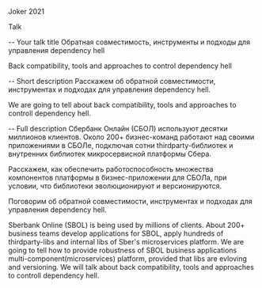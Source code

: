 Joker 2021

Talk

-- Your talk title
Обратная совместимость, инструменты и подходы для управления dependency hell

Back compatibility, tools and approaches to control dependency hell


-- Short description
Расскажем об обратной совместимости, инструментах и подходах для управления dependency hell.

We are going to tell about back compatibility, tools and approaches to controll dependency hell.



-- Full description
Сбербанк Онлайн (СБОЛ) используют десятки миллионов клиентов. 
Около 200+ бизнес-команд работают над своими приложениями в СБОЛе, 
подключая сотни thirdparty-библиотек и внутренних библиотек микросервисной платформы Сбера. 

Расскажем, как обеспечить работоспособность множества компонентов платформы в бизнес-приложении для СБОЛа, при условии, что библиотеки эволюционируют и версионируются.

Поговорим об обратной совместимости, инструментах и подходах для управления dependency hell.



Sberbank Online (SBOL) is being used by millions of clients.
About 200+ business teams develop applications for SBOL, apply hundreds of thirdparty-libs and internal libs of Sber's microservices platform.
We are going to tell how to provide robustness of SBOL business applications multi-component(microservices) platform, provided that libs are evloving and versioning.
We will talk about back compatibility, tools and approaches to controll dependency hell.